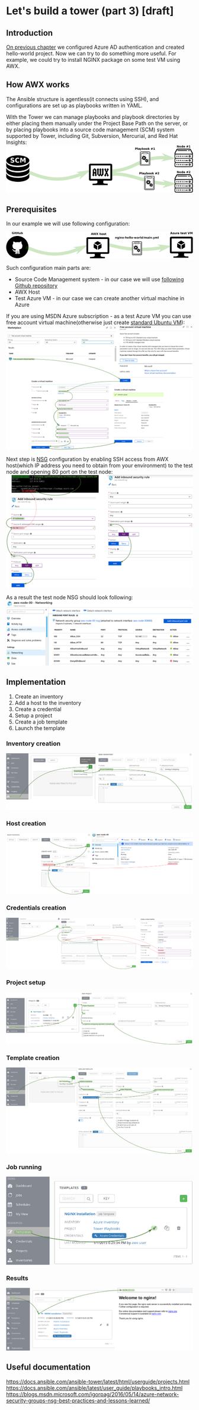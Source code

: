 # Let's build a tower (part 3) [draft]

## Introduction

[On previous chapter](/ansible-tower-01) we configured Azure AD authentication and created hello-world project. Now we can try to do something more useful. For example, we could try to install NGINX package on some test VM using AWX. 

## How AWX works

The Ansible structure is agentless(it connects using SSH), and configurations are set up as playbooks written in YAML.

With the Tower we can manage playbooks and playbook directories by either placing them manually under the Project Base Path on the server, or by placing playbooks into a source code management (SCM) system supported by Tower, including Git, Subversion, Mercurial, and Red Hat Insights:
![Scheme](/images/ansible-tower/awx_flow.png)

## Prerequisites

In our example we will use following configuration:

![Scheme](/images/ansible-tower/awx_current_flow.png)

Such configuration main parts are:
* Source Code Management system - in our case we will use [following Github repository](https://github.com/groovy-sky/tower-examples.git)
* AWX Host
* Test Azure VM - in our case we can create another virtual machine in Azure

If you are using MSDN Azure subscription - as a test Azure VM you can use free account virtual machine(otherwise just create [standard Ubuntu VM](https://docs.microsoft.com/en-us/azure/virtual-machines/linux/quick-create-portal#create-virtual-machine)):
![Create Azure VM](/images/ansible-tower/create_test_vm_node.png)

Next step is [NSG](https://docs.microsoft.com/en-us/azure/virtual-network/manage-network-security-group) configuration by enabling SSH access from AWX host(which IP address you need to obtain from your environment) to the test node and opening 80 port on the test node:
![NSG rules](/images/ansible-tower/test_node_nsg_rules.png)

As a result the test node NSG should look following:
![NSG rules](/images/ansible-tower/test_node_nsg_inbound.png)

## Implementation

1. Create an inventory
1. Add a host to the inventory
1. Create a credential
1. Setup a project
1. Create a job template
1. Launch the template

### Inventory creation
![New Inventory](/images/ansible-tower/create_azure_inventory.png)

### Host creation
![New Host](/images/ansible-tower/add_azure_first_host.png)

### Credentials creation
![New Credentials](/images/ansible-tower/create_credentials.png)

### Project setup
![New Project](/images/ansible-tower/create_tower_project.png)

### Template creation
![New Template](/images/ansible-tower/create_azure_template.png)

### Job running
![Run Template](/images/ansible-tower/run_template.png)

### Results
![Check the results](/images/ansible-tower/check_job_results.png)


## Useful documentation
https://docs.ansible.com/ansible-tower/latest/html/userguide/projects.html
https://docs.ansible.com/ansible/latest/user_guide/playbooks_intro.html
https://blogs.msdn.microsoft.com/igorpag/2016/05/14/azure-network-security-groups-nsg-best-practices-and-lessons-learned/
